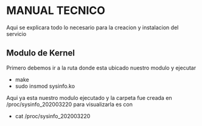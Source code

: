 # MANUAL TECNICO

Aqui se explicara todo lo necesario para la creacion y instalacion del servicio

## Modulo de Kernel
Primero debemos ir a la ruta donde esta ubicado nuestro modulo y ejecutar
- make
- sudo insmod sysinfo.ko

Aqui ya esta nuestro modulo ejecutado y la carpeta fue creada en /proc/sysinfo_202003220 
para visualizarla es con
- cat /proc/sysinfo_202003220 
